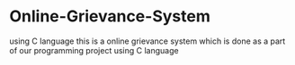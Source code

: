 # Online-Grievance-System
using C language
this is a online grievance system which is done as a part of our programming project using C language
